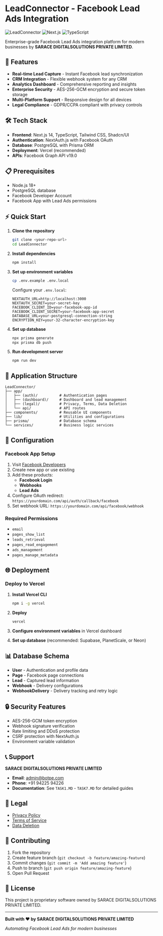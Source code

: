 # LeadConnector - Facebook Lead Ads Integration

![LeadConnector](https://img.shields.io/badge/Platform-Facebook%20Lead%20Ads-blue?style=for-the-badge&logo=facebook)
![Next.js](https://img.shields.io/badge/Next.js-14+-black?style=for-the-badge&logo=next.js)
![TypeScript](https://img.shields.io/badge/TypeScript-5+-blue?style=for-the-badge&logo=typescript)

Enterprise-grade Facebook Lead Ads integration platform for modern businesses by **SARACE DIGITALSOLUTIONS PRIVATE LIMITED**.

## 🚀 Features

- **Real-time Lead Capture** - Instant Facebook lead synchronization
- **CRM Integration** - Flexible webhook system for any CRM
- **Analytics Dashboard** - Comprehensive reporting and insights  
- **Enterprise Security** - AES-256-GCM encryption and secure token storage
- **Multi-Platform Support** - Responsive design for all devices
- **Legal Compliance** - GDPR/CCPA compliant with privacy controls

## 🛠️ Tech Stack

- **Frontend**: Next.js 14, TypeScript, Tailwind CSS, Shadcn/UI
- **Authentication**: NextAuth.js with Facebook OAuth
- **Database**: PostgreSQL with Prisma ORM
- **Deployment**: Vercel (recommended)
- **APIs**: Facebook Graph API v19.0

## 📋 Prerequisites

- Node.js 18+ 
- PostgreSQL database
- Facebook Developer Account
- Facebook App with Lead Ads permissions

## ⚡ Quick Start

1. **Clone the repository**
   ```bash
   git clone <your-repo-url>
   cd LeadConnector
   ```

2. **Install dependencies**
   ```bash
   npm install
   ```

3. **Set up environment variables**
   ```bash
   cp .env.example .env.local
   ```
   
   Configure your `.env.local`:
   ```env
   NEXTAUTH_URL=http://localhost:3000
   NEXTAUTH_SECRET=your-secret-key
   FACEBOOK_CLIENT_ID=your-facebook-app-id
   FACEBOOK_CLIENT_SECRET=your-facebook-app-secret
   DATABASE_URL=your-postgresql-connection-string
   ENCRYPTION_KEY=your-32-character-encryption-key
   ```

4. **Set up database**
   ```bash
   npx prisma generate
   npx prisma db push
   ```

5. **Run development server**
   ```bash
   npm run dev
   ```

## 📱 Application Structure

```
LeadConnector/
├── app/
│   ├── (auth)/          # Authentication pages
│   ├── (dashboard)/     # Dashboard and lead management
│   ├── (legal)/         # Privacy, Terms, Data Deletion
│   └── api/             # API routes
├── components/          # Reusable UI components
├── lib/                 # Utilities and configurations
├── prisma/              # Database schema
└── services/            # Business logic services
```

## 🔧 Configuration

### Facebook App Setup

1. Visit [Facebook Developers](https://developers.facebook.com)
2. Create new app or use existing
3. Add these products:
   - **Facebook Login** 
   - **Webhooks**
   - **Lead Ads**
4. Configure OAuth redirect: `https://yourdomain.com/api/auth/callback/facebook`
5. Set webhook URL: `https://yourdomain.com/api/facebook/webhook`

### Required Permissions

- `email`
- `pages_show_list` 
- `leads_retrieval`
- `pages_read_engagement`
- `ads_management`
- `pages_manage_metadata`

## 🌐 Deployment

### Deploy to Vercel

1. **Install Vercel CLI**
   ```bash
   npm i -g vercel
   ```

2. **Deploy**
   ```bash
   vercel
   ```

3. **Configure environment variables** in Vercel dashboard

4. **Set up database** (recommended: Supabase, PlanetScale, or Neon)

## 📊 Database Schema

- **User** - Authentication and profile data
- **Page** - Facebook page connections  
- **Lead** - Captured lead information
- **Webhook** - Delivery configurations
- **WebhookDelivery** - Delivery tracking and retry logic

## 🔒 Security Features

- AES-256-GCM token encryption
- Webhook signature verification
- Rate limiting and DDoS protection
- CSRF protection with NextAuth.js
- Environment variable validation

## 📞 Support

**SARACE DIGITALSOLUTIONS PRIVATE LIMITED**

- **Email**: admin@botpe.com
- **Phone**: +91 94225 94226
- **Documentation**: See `TASK1.MD` - `TASK7.MD` for detailed guides

## 📄 Legal

- [Privacy Policy](https://yourdomain.com/privacy)
- [Terms of Service](https://yourdomain.com/terms)  
- [Data Deletion](https://yourdomain.com/data-deletion)

## 🤝 Contributing

1. Fork the repository
2. Create feature branch (`git checkout -b feature/amazing-feature`)
3. Commit changes (`git commit -m 'Add amazing feature'`)
4. Push to branch (`git push origin feature/amazing-feature`)
5. Open Pull Request

## 📝 License

This project is proprietary software owned by SARACE DIGITALSOLUTIONS PRIVATE LIMITED.

---

**Built with ❤️ by SARACE DIGITALSOLUTIONS PRIVATE LIMITED**

*Automating Facebook Lead Ads for modern businesses*